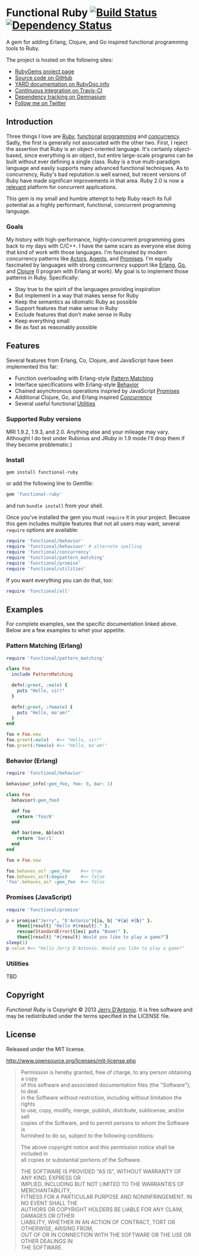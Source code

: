 # Functional Ruby [![Build Status](https://secure.travis-ci.org/jdantonio/functional-ruby.png)](https://travis-ci.org/jdantonio/functional-ruby?branch=master) [![Dependency Status](https://gemnasium.com/jdantonio/functional-ruby.png)](https://gemnasium.com/jdantonio/functional-ruby)

A gem for adding Erlang, Clojure, and Go inspired functional programming tools to Ruby.

The project is hosted on the following sites:

* [RubyGems project page](https://rubygems.org/gems/functional-ruby)
* [Source code on GitHub](https://github.com/jdantonio/functional-ruby)
* [YARD documentation on RubyDoc.info](http://rubydoc.info/github/jdantonio/functional-ruby/master/frames)
* [Continuous integration on Travis-CI](https://travis-ci.org/jdantonio/functional-ruby)
* [Dependency tracking on Gemnasium](https://gemnasium.com/jdantonio/functional-ruby)
* [Follow me on Twitter](https://twitter.com/jerrydantonio)

## Introduction

Three things I love are [Ruby](http://www.ruby-lang.org/en/),
[functional](https://en.wikipedia.org/wiki/Functional_programming)
[programming](http://c2.com/cgi/wiki?FunctionalProgramming) and
[concurrency](http://www.amazon.com/s/ref=nb_sb_noss_1?url=search-alias%3Dstripbooks&field-keywords=concurrent%20programming).
Sadly, the first is generally not associated with the other two. First, I reject the
assertion that Ruby is an object-oriented language. It's certainly object-based, since
everything is an object, but entire large-scale programs can be built without ever
defining a single class. Ruby is a true multi-paradigm language and easily supports
many advanced functional techniques. As to concurrency, Ruby's bad reputation is
well earned, but recent versions of Ruby have made significan improvements in that
area. Ruby 2.0 is now a [relevant](https://blog.heroku.com/archives/2013/6/17/ruby-2-default-new-aps)
platform for concurrent applications.

This gem is my small and humble attempt to help Ruby reach its full potential as
a highly performant, functional, concurrent programming language.

### Goals

My history with high-performance, highly-concurrent programming goes back to my days with C/C++.
I have the same scars as everyone else doing that kind of work with those languages.
I'm fascinated by modern concurrency patterns like [Actors](http://en.wikipedia.org/wiki/Actor_model),
[Agents](http://doc.akka.io/docs/akka/snapshot/java/agents.html), and
[Promises](http://promises-aplus.github.io/promises-spec/). I'm equally fascinated by languages
with strong concurrency support like [Erlang](http://www.erlang.org/doc/getting_started/conc_prog.html),
[Go](http://golang.org/doc/articles/concurrency_patterns.html), and
[Clojure](http://clojure.org/concurrent_programming) (I program with Erlang at work).
My goal is to implement those patterns in Ruby. Specifically:

* Stay true to the spirit of the languages providing inspiration
* But implement in a way that makes sense for Ruby
* Keep the semantics as idiomatic Ruby as possible
* Support features that make sense in Ruby
* Exclude features that don't make sense in Ruby
* Keep everything small
* Be as fast as reasonably possible

## Features

Several features from Erlang, Co, Clojure, and JavaScript have been implemented this far:

* Function overloading with Erlang-style [Pattern Matching](https://github.com/jdantonio/functional-ruby/blob/master/md/pattern_matching.md)
* Interface specifications with Erlang-style [Behavior](https://github.com/jdantonio/functional-ruby/blob/master/md/behavior.md)
* Chained asynchronous operations inspried by JavaScript [Promises](https://github.com/jdantonio/functional-ruby/blob/master/md/promise.md)
* Additional Clojure, Go, and Erlang inspired [Concurrency](https://github.com/jdantonio/functional-ruby/blob/master/md/concurrency.md)
* Several useful functional [Utilities](https://github.com/jdantonio/functional-ruby/blob/master/md/utilities.md)

### Supported Ruby versions

MRI 1.9.2, 1.9.3, and 2.0. Anything else and your mileage may vary.
Althought I do test under Rubinius and JRuby in 1.9 mode I'll drop them if they become problematic.)

### Install

```shell
gem install functional-ruby
```

or add the following line to Gemfile:

```ruby
gem 'functional-ruby'
```

and run `bundle install` from your shell.

Once you've installed the gem you must `require` it in your project. Becuase this gem includes multiple features
that not all users may want, several `require` options are available:

```ruby
require 'functional/behavior'
require 'functional/behaviour' # alternate spelling
require 'functional/concurrency'
require 'functional/pattern_matching'
require 'functional/promise'
require 'functional/utilities'
```

If you want everything you can do that, too:

```ruby
require 'functional/all'
```

## Examples

For complete examples, see the specific documentation linked above. Below are a
few examples to whet your appetite.

### Pattern Matching (Erlang)

```ruby
require 'functional/pattern_matching'

class Foo
  include PatternMatching

  defn(:greet, :male) {
    puts "Hello, sir!"
  }

  defn(:greet, :female) {
    puts "Hello, ma'am!"
  }
end

foo = Foo.new
foo.greet(:male)   #=> "Hello, sir!"
foo.greet(:female) #=> "Hello, ma'am!"
```

### Behavior (Erlang)

```ruby
require 'functional/behavior'

behaviour_info(:gen_foo, foo: 0, bar: 1)

class Foo
  behavior(:gen_foo)

  def foo
    return 'foo/0'
  end

  def bar(one, &block)
    return 'bar/1'
  end
end

foo = Foo.new

foo.behaves_as? :gen_foo    #=> true
foo.behaves_as?(:bogus)     #=> false
'foo'.behaves_as? :gen_foo  #=> false
```

### Promises (JavaScript)

```ruby
require 'functional/promise'

p = promise("Jerry", "D'Antonio"){|a, b| "#{a} #{b}" }.
    then{|result| "Hello #{result}." }.
    rescue(StandardError){|ex| puts "Boom!" }.
    then{|result| "#{result} Would you like to play a game?"}
sleep(1)
p.value #=> "Hello Jerry D'Antonio. Would you like to play a game?" 

```

### Utilities

TBD

## Copyright

*Functional Ruby* is Copyright &copy; 2013 [Jerry D'Antonio](https://twitter.com/jerrydantonio).
It is free software and may be redistributed under the terms specified in the LICENSE file.

## License

Released under the MIT license.

http://www.opensource.org/licenses/mit-license.php  

> Permission is hereby granted, free of charge, to any person obtaining a copy  
> of this software and associated documentation files (the "Software"), to deal  
> in the Software without restriction, including without limitation the rights  
> to use, copy, modify, merge, publish, distribute, sublicense, and/or sell  
> copies of the Software, and to permit persons to whom the Software is  
> furnished to do so, subject to the following conditions:  
> 
> The above copyright notice and this permission notice shall be included in  
> all copies or substantial portions of the Software.  
> 
> THE SOFTWARE IS PROVIDED "AS IS", WITHOUT WARRANTY OF ANY KIND, EXPRESS OR  
> IMPLIED, INCLUDING BUT NOT LIMITED TO THE WARRANTIES OF MERCHANTABILITY,  
> FITNESS FOR A PARTICULAR PURPOSE AND NONINFRINGEMENT. IN NO EVENT SHALL THE  
> AUTHORS OR COPYRIGHT HOLDERS BE LIABLE FOR ANY CLAIM, DAMAGES OR OTHER  
> LIABILITY, WHETHER IN AN ACTION OF CONTRACT, TORT OR OTHERWISE, ARISING FROM,  
> OUT OF OR IN CONNECTION WITH THE SOFTWARE OR THE USE OR OTHER DEALINGS IN  
> THE SOFTWARE.  
